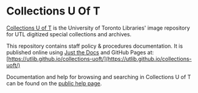 # Collections U Of T

[Collections U of T](https://collections.library.utoronto.ca) is the  University of Toronto Libraries' image repository for UTL digitized special collections and archives.

This repository contains staff policy & procedures documentation. It is published online using [Just the Docs](https://just-the-docs.com/) and GitHub Pages at: [https://utlib.github.io/collections-uoft/](https://utlib.github.io/collections-uoft/)

Documentation and help for browsing and searching in Collections U of T can be found on the [public help page](https://collections-beta.library.utoronto.ca/explore/help).

